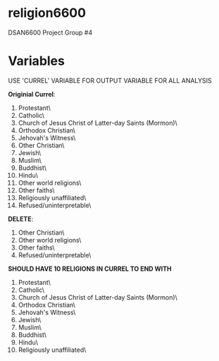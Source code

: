 # religion6600
DSAN6600 Project Group #4

# Variables
USE 'CURREL' VARIABLE FOR OUTPUT VARIABLE FOR ALL ANALYSIS

**Originial Currel**:
1. Protestant\
2. Catholic\
3. Church of Jesus Christ of Latter-day Saints (Mormon)\
4. Orthodox Christian\
5. Jehovah's Witness\
6. Other Christian\
7. Jewish\
8. Muslim\
9. Buddhist\
10. Hindu\
11. Other world religions\
12. Other faiths\
13. Religiously unaffiliated\
14. Refused/uninterpretable\

**DELETE**:
1. Other Christian\
2. Other world religions\
3. Other faiths\
4. Refused/uninterpretable\

**SHOULD HAVE 10 RELIGIONS IN CURREL TO END WITH**
1. Protestant\
2. Catholic\
3. Church of Jesus Christ of Latter-day Saints (Mormon)\
4. Orthodox Christian\
5. Jehovah's Witness\
6. Jewish\
7. Muslim\
8. Buddhist\
9. Hindu\
10. Religiously unaffiliated\
